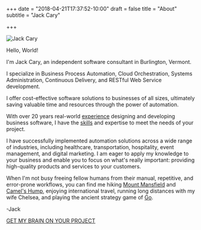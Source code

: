+++
date = "2018-04-21T17:37:52-10:00"
draft = false
title = "About"
subtitle = "Jack Cary"

+++

<div class="text-center mb-5 mt-0">
  <img src="/img/jack-cary.jpg" class="img-fluid" alt="Jack Cary" />
</div>

Hello, World!

I'm Jack Cary, an independent software consultant in Burlington, Vermont.

I specialize in Business Process Automation, Cloud Orchestration, Systems Administration, Continuous Delivery, and RESTful Web Service development.

I offer cost-effective software solutions to businesses of all sizes, ultimately saving valuable time and resources through the power of automation.

With over 20 years real-world <a href="/experience/">experience</a> designing and developing business software, I have the <a href="/skills/">skills</a> and expertise to meet the needs of your project.

I have successfully implemented automation solutions across a wide range of industries, including healthcare, transportation, hospitality, event management, and digital marketing. I am eager to apply my knowledge to your business and enable you to focus on what's really important: providing high-quality products and services to your customers.

When I'm not busy freeing fellow humans from their manual, repetitive, and error-prone workflows, you can find me hiking <a href="https://en.wikipedia.org/wiki/Mount_Mansfield">Mount Mansfield</a> and <a href="https://en.wikipedia.org/wiki/Camel%27s_Hump">Camel's Hump</a>, enjoying international travel, running long distances with my wife Chelsea, and playing the ancient strategy game of <a href="https://en.wikipedia.org/wiki/Go_(game)">Go</a>.

-Jack

<a href="/contact/">GET MY BRAIN ON YOUR PROJECT</a>
